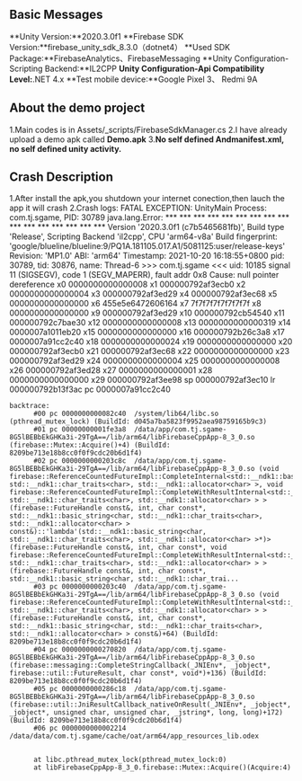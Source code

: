 ## Basic Messages
**Unity Version:**2020.3.0f1
**Firebase SDK Version:**firebase_unity_sdk_8.3.0（dotnet4）
**Used SDK Package:**FirebaseAnalytics、FirebaseMessaging
**Unity Configuration-Scripting Backend:**IL2CPP
**Unity Configuration-Api Compatibility Level:**.NET 4.x
**Test mobile device:**Google Pixel 3、 Redmi 9A

## About the demo project
1.Main codes is in Assets/_scripts/FirebaseSdkManager.cs
2.I have already upload a demo apk called **Demo.apk**
3.**No self defined Andmanifest.xml, no self defined unity activity.**


## Crash Description
1.After install the apk,you shutdown your internet conection,then lauch the app it will crash
2.Crash logs:
FATAL EXCEPTION: UnityMain
    Process: com.tj.sgame, PID: 30789
    java.lang.Error: *** *** *** *** *** *** *** *** *** *** *** *** *** *** *** ***
    Version '2020.3.0f1 (c7b5465681fb)', Build type 'Release', Scripting Backend 'il2cpp', CPU 'arm64-v8a'
    Build fingerprint: 'google/blueline/blueline:9/PQ1A.181105.017.A1/5081125:user/release-keys'
    Revision: 'MP1.0'
    ABI: 'arm64'
    Timestamp: 2021-10-20 16:18:55+0800
    pid: 30789, tid: 30876, name: Thread-6  >>> com.tj.sgame <<<
    uid: 10185
    signal 11 (SIGSEGV), code 1 (SEGV_MAPERR), fault addr 0x8
    Cause: null pointer dereference
        x0  0000000000000008  x1  000000792af3ecb0  x2  0000000000000004  x3  000000792af3ed29
        x4  000000792af3ec68  x5  0000000000000000  x6  455e5e6472606164  x7  7f7f7f7f7f7f7f7f
        x8  0000000000000000  x9  000000792af3ed29  x10 000000792cb54540  x11 000000792c7bae30
        x12 0000000000000008  x13 0000000000000319  x14 0000007a1011eb20  x15 0000000000000000
        x16 000000792b26c3a8  x17 0000007a91cc2c40  x18 0000000000000024  x19 0000000000000000
        x20 000000792af3ecb0  x21 000000792af3ec68  x22 0000000000000000  x23 000000792af3ed29
        x24 0000000000000004  x25 0000000000000008  x26 000000792af3ed28  x27 0000000000000001
        x28 0000000000000000  x29 000000792af3ee98
        sp  000000792af3ec10  lr  000000792b13f3ac  pc  0000007a91cc2c40

	backtrace:
          #00 pc 0000000000082c40  /system/lib64/libc.so (pthread_mutex_lock) (BuildId: d045a7ba5823f9952aea98759165b9c3)
          #01 pc 00000000001fe3a8  /data/app/com.tj.sgame-8G5lBEBbEkGHKa3i-29TgA==/lib/arm64/libFirebaseCppApp-8_3_0.so (firebase::Mutex::Acquire()+4) (BuildId: 8209be713e18b8cc0f0f9cdc20b6d1f4)
          #02 pc 0000000000203c8c  /data/app/com.tj.sgame-8G5lBEBbEkGHKa3i-29TgA==/lib/arm64/libFirebaseCppApp-8_3_0.so (void firebase::ReferenceCountedFutureImpl::CompleteInternal<std::__ndk1::basic_string<char, std::__ndk1::char_traits<char>, std::__ndk1::allocator<char> >, void firebase::ReferenceCountedFutureImpl::CompleteWithResultInternal<std::__ndk1::basic_string<char, std::__ndk1::char_traits<char>, std::__ndk1::allocator<char> > >(firebase::FutureHandle const&, int, char const*, std::__ndk1::basic_string<char, std::__ndk1::char_traits<char>, std::__ndk1::allocator<char> > const&)::'lambda'(std::__ndk1::basic_string<char, std::__ndk1::char_traits<char>, std::__ndk1::allocator<char> >*)>(firebase::FutureHandle const&, int, char const*, void firebase::ReferenceCountedFutureImpl::CompleteWithResultInternal<std::__ndk1::basic_string<char, std::__ndk1::char_traits<char>, std::__ndk1::allocator<char> > >(firebase::FutureHandle const&, int, char const*, std::__ndk1::basic_string<char, std::__ndk1::char_trai...
          #03 pc 0000000000203c40  /data/app/com.tj.sgame-8G5lBEBbEkGHKa3i-29TgA==/lib/arm64/libFirebaseCppApp-8_3_0.so (void firebase::ReferenceCountedFutureImpl::CompleteWithResultInternal<std::__ndk1::basic_string<char, std::__ndk1::char_traits<char>, std::__ndk1::allocator<char> > >(firebase::FutureHandle const&, int, char const*, std::__ndk1::basic_string<char, std::__ndk1::char_traits<char>, std::__ndk1::allocator<char> > const&)+64) (BuildId: 8209be713e18b8cc0f0f9cdc20b6d1f4)
          #04 pc 0000000000270820  /data/app/com.tj.sgame-8G5lBEBbEkGHKa3i-29TgA==/lib/arm64/libFirebaseCppApp-8_3_0.so (firebase::messaging::CompleteStringCallback(_JNIEnv*, _jobject*, firebase::util::FutureResult, char const*, void*)+136) (BuildId: 8209be713e18b8cc0f0f9cdc20b6d1f4)
          #05 pc 0000000000286c18  /data/app/com.tj.sgame-8G5lBEBbEkGHKa3i-29TgA==/lib/arm64/libFirebaseCppApp-8_3_0.so (firebase::util::JniResultCallback_nativeOnResult(_JNIEnv*, _jobject*, _jobject*, unsigned char, unsigned char, _jstring*, long, long)+172) (BuildId: 8209be713e18b8cc0f0f9cdc20b6d1f4)
          #06 pc 0000000000002214  /data/data/com.tj.sgame/cache/oat/arm64/app_resources_lib.odex
		  
		  
		  at libc.pthread_mutex_lock(pthread_mutex_lock:0)
          at libFirebaseCppApp-8_3_0.firebase::Mutex::Acquire()(Acquire:4)